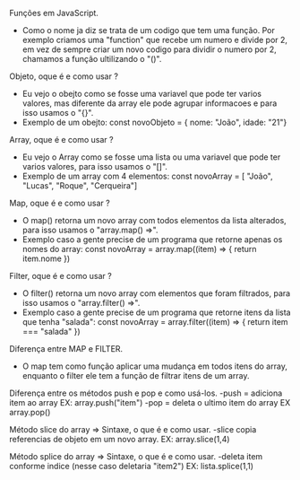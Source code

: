 Funções em JavaScript.
- Como o nome ja diz se trata de um codigo que tem uma função. Por exemplo criamos uma "function" que recebe um numero e divide por 2, em vez de sempre criar um novo codigo para dividir
o numero por 2, chamamos a função ultilizando o "()".


Objeto, oque é e como usar ?
- Eu vejo o obejto como se fosse uma variavel que pode ter varios valores, mas diferente da array ele pode agrupar informacoes e para isso usamos o "{}".
- Exemplo de um obejto: const novoObjeto = { nome: "João", idade: "21"}


Array, oque é e como usar ?
- Eu vejo o Array como se fosse uma lista ou uma variavel que pode ter varios valores, para isso usamos o "[]".
- Exemplo de um array com 4 elementos: const novoArray = [ "João", "Lucas", "Roque", "Cerqueira"]


Map, oque é e como usar ?
- O map() retorna um novo array com todos elementos da lista alterados, para isso usamos o "array.map() =>".
- Exemplo caso a gente precise de um programa que retorne apenas os nomes do array: const novoArray = array.map((item) => {
                              return item.nome  })


Filter, oque é e como usar ?
- O filter() retorna um novo array com elementos que foram filtrados, para isso usamos o "array.filter() =>".
- Exemplo caso a gente precise de um programa que retorne itens da lista que tenha "salada": const novoArray = array.filter((item) => {
        return item  ===  "salada" })


Diferença entre MAP e FILTER.
- O map tem como função aplicar uma mudança em todos itens do array, enquanto o filter ele tem a função de filtrar itens de um array.


Diferença entre os métodos push e pop e como usá-los.
-push = adiciona item ao array   EX: array.push("item")
-pop = deleta o ultimo item do array  EX array.pop()


Método slice do array  ⇒ Sintaxe, o que é e como usar.
-slice copia referencias de objeto em um novo array.
EX: array.slice(1,4)


Método splice do array  ⇒ Sintaxe, o que é e como usar.
-deleta item conforme indice (nesse caso deletaria "item2")
EX: lista.splice(1,1)
